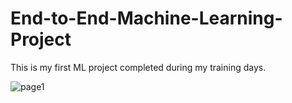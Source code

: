 # End-to-End-Machine-Learning-Project
This is my first ML project completed during my training days.

![page1](https://user-images.githubusercontent.com/49830158/219084937-84f1eadb-12ea-414f-962c-7560b5fc0c00.png)
